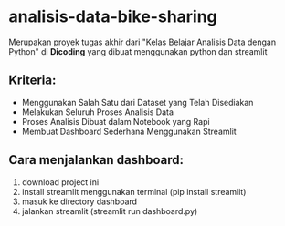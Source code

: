 # analisis-data-bike-sharing
Merupakan proyek tugas akhir dari "Kelas Belajar Analisis Data dengan Python" di **Dicoding** yang dibuat menggunakan python dan streamlit

## Kriteria:
- Menggunakan Salah Satu dari Dataset yang Telah Disediakan
- Melakukan Seluruh Proses Analisis Data
- Proses Analisis Dibuat dalam Notebook yang Rapi
- Membuat Dashboard Sederhana Menggunakan Streamlit


## Cara menjalankan dashboard:
1. download project ini
2. install streamlit menggunakan terminal (pip install streamlit)
3. masuk ke directory dashboard
4. jalankan streamlit (streamlit run dashboard.py)
